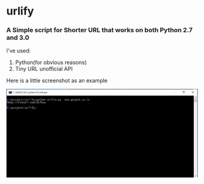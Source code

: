 # urlify
### A Simple script for Shorter URL that works on both Python 2.7 and 3.0

I've used:
1. Python(for obvious reasons)
2. Tiny URL unofficial API

Here is a little screenshot as an example

![screenshot](https://github.com/SubhamBhattacharjee/urlify/blob/master/screenshot.jpg)
